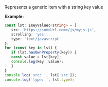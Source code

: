 Represents a generic item with a string key value

**Example:**

 ```ts
const lst: IKeyValuec<string> = {
    src: 'https://someUrl.come/js/myjs.js',
    scrolling: 'yes',
    type: 'text/javascript'
};
for (const key in lst) {
    if (lst.hasOwnProperty(key)) {
    const value = lst[key];
    console.log(key, value);
    }
}
console.log('src: ', lst['src']);
console.log('type: ', lst.type);
 ```